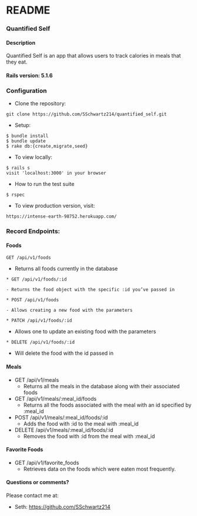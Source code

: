 # README

### Quantified Self

#### Description

Quantified Self is an app that allows users to track calories in meals that they eat.


#### Rails version: 5.1.6

### Configuration

* Clone the repository:
```
git clone https://github.com/SSchwartz214/quantified_self.git
```

* Setup:
```
$ bundle install
$ bundle update
$ rake db:{create,migrate,seed}
```

* To view locally:
```
$ rails s
visit 'localhost:3000' in your browser
```

* How to run the test suite
```
$ rspec
```

* To view production version, visit:
```
https://intense-earth-98752.herokuapp.com/
```

### Record Endpoints:

#### Foods
```
GET /api/v1/foods
```
   * Returns all foods currently in the database
```
* GET /api/v1/foods/:id
```

    - Returns the food object with the specific :id you’ve passed in
```
* POST /api/v1/foods
```
    - Allows creating a new food with the parameters
```
* PATCH /api/v1/foods/:id
```
  - Allows one to update an existing food with the parameters
```
* DELETE /api/v1/foods/:id
```
  - Will delete the food with the id passed in

#### Meals
* GET /api/v1/meals
    - Returns all the meals in the database along with their associated foods
* GET /api/v1/meals/:meal_id/foods
    - Returns all the foods associated with the meal with an id specified by :meal_id
* POST /api/v1/meals/:meal_id/foods/:id
    - Adds the food with :id to the meal with :meal_id
* DELETE /api/v1/meals/:meal_id/foods/:id
    - Removes the food with :id from the meal with :meal_id

#### Favorite Foods
* GET /api/v1/favorite_foods
  - Retrieves data on the foods which were eaten most frequently.

#### Questions or comments?

Please contact me at:

* Seth: https://github.com/SSchwartz214
